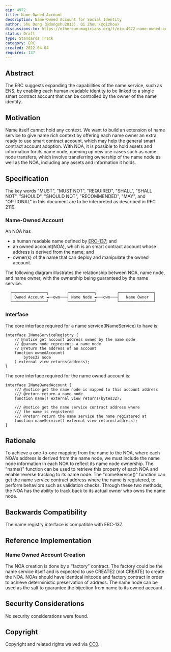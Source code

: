 ```yaml
---
eip: 4972
title: Name-Owned Account
description: Name-Owned Account for Social Identity
author: Shu Dong (@dongshu2013), Qi Zhou (@qizhou)
discussions-to: https://ethereum-magicians.org/t/eip-4972-name-owned-account/8822
status: Draft
type: Standards Track
category: ERC
created: 2022-04-04
requires: 137
---
```


## Abstract

The ERC suggests expanding the capabilities of the name service, such as ENS, by enabling each human-readable identity to be linked to a single smart contract account that can be controlled by the owner of the name identity.

## Motivation

Name itself cannot hold any context. We want to build an extension of name service to give name rich context by offering each name owner an extra ready to use smart contract account, which may help the general smart contract account adoption. With NOA, it is possible to hold assets and information for its name node, opening up new use cases such as name node transfers, which involve transferring ownership of the name node as well as the NOA, including any assets and information it holds.

## Specification

The key words "MUST", "MUST NOT", "REQUIRED", "SHALL", "SHALL NOT", "SHOULD", "SHOULD NOT", "RECOMMENDED", "MAY", and "OPTIONAL" in this document are to be interpreted as described in RFC 2119.

### Name-Owned Account

An NOA has

- a human readable name defined by [ERC-137](./eip-137.md); and
- an owned account(NOA), which is an smart contract account whose address is derived from the name; and
- owner(s) of the name that can deploy and manipulate the owned account.

The following diagram illustrates the relationship between NOA, name node, and name owner, with the ownership being guaranteed by the name service.

      ┌───────────────┐        ┌───────────┐         ┌───────────────┐
      │ Owned Account ◄──own───┤ Name Node ◄───own───┤   Name Owner  │
      └───────────────┘        └───────────┘         └───────────────┘

### Interface

The core interface required for a name service(INameService) to have is:

```solidity
interface INameServiceRegistry {
    // @notice get account address owned by the name node
    // @params node represents a name node
    // @return the address of an account
    function ownedAccount(
        bytes32 node
    ) external view returns(address);
}
```

The core interface required for the name owned account is:

```solidity
interface INameOwnedAccount {
    /// @notice get the name node is mapped to this account address
    /// @return return a name node
    function name() external view returns(bytes32);

    /// @notice get the name service contract address where
    /// the name is registered
    /// @return return the name service the name registered at
    function nameService() external view returns(address);
}
```

## Rationale

To achieve a one-to-one mapping from the name to the NOA, where each NOA's address is derived from the name node, we must include the name node information in each NOA to reflect its name node ownership. The "name()" function can be used to retrieve this property of each NOA and enable reverse tracking to its name node. The "nameService()" function can get the name service contract address where the name is registered, to perform behaviors such as validation checks. Through these two methods, the NOA has the ability to track back to its actual owner who owns the name node.

## Backwards Compatibility

The name registry interface is compatible with ERC-137.

## Reference Implementation

### Name Owned Account Creation

The NOA creation is done by a “factory” contract. The factory could be the name service itself and is expected to use CREATE2 (not CREATE) to create the NOA. NOAs should have identical initcode and factory contract in order to achieve deterministic preservation of address. The name node can be used as the salt to guarantee the bijection from name to its owned account.

## Security Considerations

No security considerations were found.

## Copyright

Copyright and related rights waived via [CC0](../LICENSE.md).
